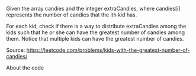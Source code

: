 Given the array candies and the integer extraCandies, 
where candies[i] represents the number of candies that the ith kid has.

For each kid, check if there is a way to distribute extraCandies among the kids 
such that he or she can have the greatest number of candies among them. 
Notice that multiple kids can have the greatest number of candies.

Source: https://leetcode.com/problems/kids-with-the-greatest-number-of-candies/


About the code